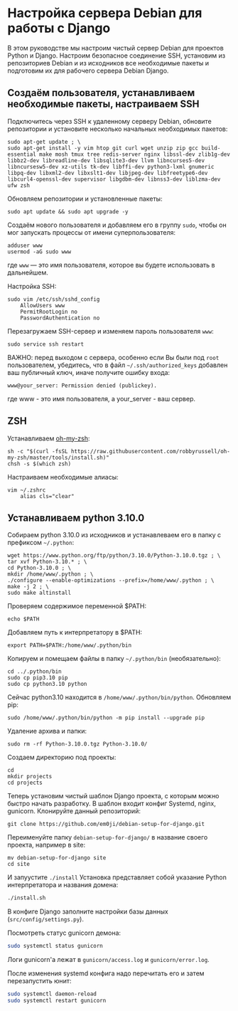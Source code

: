 # Настройка сервера Debian для работы с Django

В этом руководстве мы настроим чистый сервер Debian для проектов Python и Django. Настроим безопасное соединение SSH, установим из репозиториев Debian и из исходников все необходимые пакеты и подготовим их для рабочего сервера Debian Django.

## Создаём пользователя, устанавливаем необходимые пакеты, настраиваем SSH

Подключитесь через SSH к удаленному серверу Debian, обновите репозитории и установите несколько начальных необходимых пакетов:

```
sudo apt-get update ; \
sudo apt-get install -y vim htop git curl wget unzip zip gcc build-essential make mosh tmux tree redis-server nginx libssl-dev zlib1g-dev libbz2-dev libreadline-dev libsqlite3-dev llvm libncurses5-dev libncursesw5-dev xz-utils tk-dev libffi-dev python3-lxml gnumeric libpq-dev libxml2-dev libxslt1-dev libjpeg-dev libfreetype6-dev libcurl4-openssl-dev supervisor libgdbm-dev libnss3-dev liblzma-dev ufw zsh
```

Обновляем репозитории и установленные пакеты:

```
sudo apt update && sudo apt upgrade -y
```

Cоздаём нового пользователя и добавляем его в группу `sudo`, чтобы он мог запускать процессы от имени суперпользователя:

```
adduser www 
usermod -aG sudo www
```

где `www` — это имя пользователя, которое вы будете использовать в дальнейшем.

Настройка SSH:

```
sudo vim /etc/ssh/sshd_config
    AllowUsers www
    PermitRootLogin no
    PasswordAuthentication no
```

Перезагружаем SSH-сервер и изменяем пароль пользователя `www`:

```
sudo service ssh restart
```

ВАЖНО: перед выходом с сервера, особенно если Вы были под `root` пользователем, убедитесь, что в файл `~/.ssh/authorized_keys` добавлен ваш публичный ключ, иначе получите ошибку входа:
```
www@your_server: Permission denied (publickey).
```
где www - это имя пользователя,  а your_server - ваш сервер.

## ZSH

Устанавливаем [oh-my-zsh](https://github.com/robbyrussell/oh-my-zsh):

```
sh -c "$(curl -fsSL https://raw.githubusercontent.com/robbyrussell/oh-my-zsh/master/tools/install.sh)"
chsh -s $(which zsh)
```

Настраиваем необходимые алиасы:

```
vim ~/.zshrc
    alias cls="clear"
```

## Устанавливаем python 3.10.0

Собираем python 3.10.0 из исходников и устанавлеваем его в папку с префиксом `~/.python`:

```
wget https://www.python.org/ftp/python/3.10.0/Python-3.10.0.tgz ; \
tar xvf Python-3.10.* ; \
cd Python-3.10.0 ; \
mkdir /home/www/.python ; \
./configure --enable-optimizations --prefix=/home/www/.python ; \
make -j 2 ; \
sudo make altinstall
```

Проверяем содержимое переменной $PATH:

```
echo $PATH
```

Добавляем путь к интерпретатору в $PATH:

```
export PATH=$PATH:/home/www/.python/bin
```

Копируем и помещаем файлы в папку `~/.python/bin` (необязательно):

```
cd ../.python/bin
sudo cp pip3.10 pip
sudo cp python3.10 python
```

Сейчас python3.10 находится в `/home/www/.python/bin/python`. Обновляем pip:

```
sudo /home/www/.python/bin/python -m pip install --upgrade pip
```

Удаление архива и папки:

```
sudo rm -rf Python-3.10.0.tgz Python-3.10.0/
```

Создаем директорию под проекты:
```
cd
mkdir projects
cd projects
```

Теперь установим чистый шаблон Django проекта, с которым можно быстро начать разработку. В шаблон входит конфиг Systemd, nginx, gunicorn.
Клонируйте данный репозиторий:
```
git clone https://github.com/em0ji/debian-setup-for-django.git
```
Переименуйте папку `debian-setup-for-django/` в название своего проекта, например в site:
```
mv debian-setup-for-django site
cd site
```
И запуустите `./install` Установка представляет собой указание Python интерпретатора и названия домена:

```bash
./install.sh
```

В конфиге Django заполните настройки базы данных (`src/config/settings.py`).

Посмотреть статус gunicorn демона:

```bash
sudo systemctl status gunicorn
```

Логи gunicorn'а лежат в `gunicorn/access.log` и `gunicorn/error.log`.

После изменения systemd конфига надо перечитать его и затем перезапустить юнит:

```bash
sudo systemctl daemon-reload
sudo systemctl restart gunicorn
```
